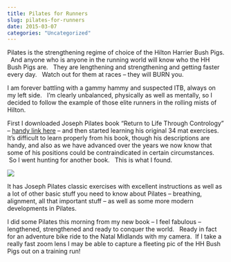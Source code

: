 ```yaml
---
title: Pilates for Runners
slug: pilates-for-runners
date: 2015-03-07
categories: "Uncategorized"
---
```


<p>Pilates is the strengthening regime of choice of the Hilton Harrier Bush Pigs.   And anyone who is anyone in the running world will know who the HH Bush Pigs are.   They are lengthening and strengthening and getting faster every day.   Watch out for them at races – they will BURN you.</p>
<p>I am forever battling with a gammy hammy and suspected ITB, always on my left side.   I’m clearly unbalanced, physically as well as mentally, so I decided to follow the example of those elite runners in the rolling mists of Hilton.</p>
<p>First I downloaded Joseph Pilates book “Return to Life Through Contrology” – <a title="Original Pilates Exercises" href="http://www.easyvigour.net.nz/pilates/h_pilates_classic.htm">handy link here</a> – and then started learning his original 34 mat exercises.   It’s difficult to learn properly from his book, though his descriptions are handy, and also as we have advanced over the years we now know that some of his positions could be contraindicated in certain circumstances.    So I went hunting for another book.   This is what I found.</p>
<p><img src="http://res.cloudinary.com/dy6grlu8z/image/upload/v1558842093/bautddbpybgmz26u9xv3.jpg"/></p>
<p>It has Joseph Pilates classic exercises with excellent instructions as well as a lot of other basic stuff you need to know about Pilates – breathing, alignment, all that important stuff – as well as some more modern developments in Pilates.</p>
<p>I did some Pilates this morning from my new book – I feel fabulous – lengthened, strengthened and ready to conquer the world.   Ready in fact for an adventure bike ride to the Natal Midlands with my camera.  If I take a really fast zoom lens I may be able to capture a fleeting pic of the HH Bush Pigs out on a training run!</p>







